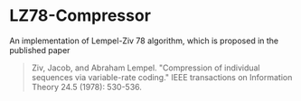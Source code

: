 # LZ78-Compressor
An implementation of Lempel-Ziv 78 algorithm, which is proposed in the published paper
> Ziv, Jacob, and Abraham Lempel. "Compression of individual sequences via variable-rate coding." IEEE transactions on Information Theory 24.5 (1978): 530-536.
